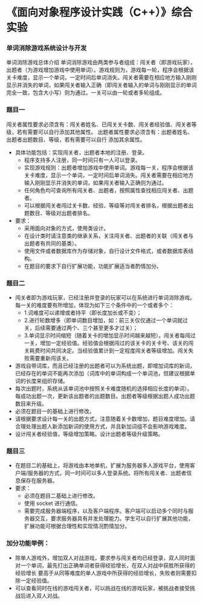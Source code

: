 # 《面向对象程序设计实践（C++）》综合实验
### 单词消除游戏系统设计与开发
单词消除游戏总体介绍 
单词消除游戏由两类参与者组成：闯关者（即游戏玩家），出题者（为游戏增加游戏中使用单词）。游戏规则为，游戏每一轮，程序会根据该关卡难度，显示一个单词，一定时间后单词消失。闯关者需要在相应地方输入刚刚显示并消失的单词，如果闯关者输入正确（即闯关者输入的单词与刚刚显示的单词完全一致，包含大小写）则为通过。一关可以由一轮或者多轮组成。
### 题目一
闯关者属性要求必须含有：闯关者姓名、已闯关关卡数、闯关者经验值、闯关者等级，若有需要可以自行添加其他属性。
出题者属性要求必须含有：出题者姓名、出题者出题数目、等级，若有需要可以自行
添加其余属性。
* 具体功能包括：实现闯关者，出题者本地的注册、登录。
    * 程序支持多人注册，同一时间只有一人可以登录。
    * 实现游戏规则：出题者增加游戏中使用单词。游戏每一关，程序会根据该关卡难度，显示一个单词，一定时间后单词消失。闯关者需要在相应地方输入刚刚显示并消失的单词，如果闯关者输入正确则为通过。
    * 任何角色均可查询所有闯关者、出题者，按照属性查找相应闯关者、出题者。
    * 可以根据闯关者闯过关卡数、经验、等级等对闯关者排名，根据出题者出题数目、等级对出题者排名。
* 要求：
    * 采用面向对象的方式，使用类设计。
    * 在设计类时请注意类的继承关系，关注闯关者、出题者的关联（闯关者与出题者有共同的基类）。
    * 使用文件或者数据库作为存储对象，自行设计文件格式，或者数据库表结构。
    * 在题目的要求下自行扩展功能，功能扩展适当者酌情加分。
### 题目二
* 闯关者即为游戏玩家，已经注册并登录的玩家可以在系统进行单词消除游戏。每一关的难度要有所增加，体现为如下三个条件中的一个或者多个：
    * 1.词难度可以递增或者持平（即长度加长或不变）；
    * 2.进行轮数增多（即单词数目增加，如：前三关仅仅通过一个单词就过关，后续需要通过两个、三个甚至更多才过关）； 
    * 3.单词显示时间缩短（随着关卡的增加显示时间越来越短）。闯关者每闯过一关，增加一定经验值。经验值会根据闯过的该关卡的关卡号、该关的闯关耗费时间共同决定。当经验值累计到一定程度闯关者等级增加。闯关失败需要重新闯该关。
* 游戏自带词库，而且已经注册的出题者可以为系统出题，即增加词库的新词，已经存在的单词不能再次添加（词库中的单词构成一个单词池，但建议根据单词的长度来组织存储。
* 每次出题时，系统从该单词池中按照关卡难度随机的选择相应长度的单词）。每成功出题一次，更新该出题者的出题数目。出题者等级根据出题人成功出题数目来升级。
* 必须在题目一的基础上进行修改。
* 请根据要求设计每一关的出题方式，注意随着关卡数增加，题目难度增加。请合理处理出题人新添加新词的使用方式，并且新加词组不会影响游戏难度。
* 设计闯关者经验值，等级增加策略。设计出题者等级升级策略。
### 题目三
* 在题目二的基础上，将游戏由本地单机，扩展为服务器多人游戏平台，使用客户端/服务器的方式，同一时间可以多人登录系统。将所有闯关者、出题者信息保存在服务器。
* 要求：
    * 必须在题目二基础上进行修改。
    * 使用 socket 进行通信。
    * 需要完成服务器端程序，以及客户端程序。客户端可以启动多个同时与服务器交互，要求服务器具有并发处理能力。学生可以自行扩展其他功能，扩展功能可根据合理性和实现情况酌情加分。
### 加分功能举例：
* 除单人游戏外，增加双人对战游戏，要求参与闯关者均已经登录，双人同时面对一个单词，最先打出正确单词者获得经验增长，在双人对战中获胜所获得的经验增长 要高于从同等难度的单人游戏中所获得的经验增长，失败者则需要扣除一定经验值。
* 可以查看同时在线的游戏闯关者，可以挑战在线的游戏玩家，被挑战者接受挑战后进入双人对战。
